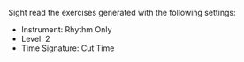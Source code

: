 Sight read the exercises generated with the following settings:

* Instrument: Rhythm Only
* Level: 2
* Time Signature: Cut Time